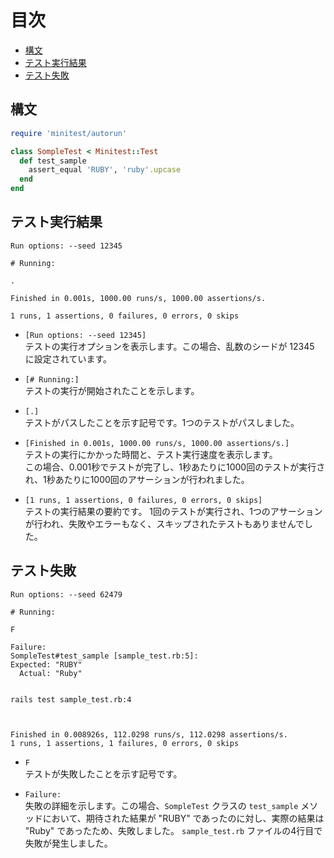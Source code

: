 # 目次



- [構文](#syntax)
- [テスト実行結果](#test_results)
- [テスト失敗](#test_failed)



## 構文
<a name="syntax"></a>

```ruby
require 'minitest/autorun'

class SompleTest < Minitest::Test
  def test_sample
    assert_equal 'RUBY', 'ruby'.upcase
  end
end
```

## テスト実行結果

<a name="test_results"></a>
```
Run options: --seed 12345

# Running:

.

Finished in 0.001s, 1000.00 runs/s, 1000.00 assertions/s.

1 runs, 1 assertions, 0 failures, 0 errors, 0 skips
````
- `[Run options: --seed 12345]`<br>
テストの実行オプションを表示します。この場合、乱数のシードが 12345 に設定されています。

- `[# Running:]`<br>
テストの実行が開始されたことを示します。

- `[.]`<br>
テストがパスしたことを示す記号です。1つのテストがパスしました。

- `[Finished in 0.001s, 1000.00 runs/s, 1000.00 assertions/s.]`<br>
 テストの実行にかかった時間と、テスト実行速度を表示します。<br>
 この場合、0.001秒でテストが完了し、1秒あたりに1000回のテストが実行され、1秒あたりに1000回のアサーションが行われました。
　
- `[1 runs, 1 assertions, 0 failures, 0 errors, 0 skips]`<br>
テストの実行結果の要約です。
1回のテストが実行され、1つのアサーションが行われ、失敗やエラーもなく、スキップされたテストもありませんでした。




## テスト失敗
<a name="test_failed"></a>

```
Run options: --seed 62479

# Running:

F

Failure:
SompleTest#test_sample [sample_test.rb:5]:
Expected: "RUBY"
  Actual: "Ruby"


rails test sample_test.rb:4



Finished in 0.008926s, 112.0298 runs/s, 112.0298 assertions/s.
1 runs, 1 assertions, 1 failures, 0 errors, 0 skips

`````


- `F`<br>
  テストが失敗したことを示す記号です。

- `Failure:`<br>
  失敗の詳細を示します。この場合、`SompleTest` クラスの `test_sample` メソッドにおいて、期待された結果が "RUBY" であったのに対し、実際の結果は "Ruby" であったため、失敗しました。
  `sample_test.rb` ファイルの4行目で失敗が発生しました。
